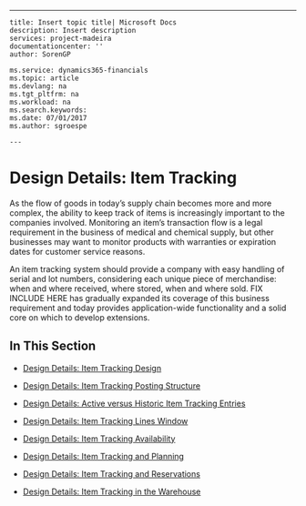 ---
    title: Insert topic title| Microsoft Docs
    description: Insert description
    services: project-madeira
    documentationcenter: ''
    author: SorenGP

    ms.service: dynamics365-financials
    ms.topic: article
    ms.devlang: na
    ms.tgt_pltfrm: na
    ms.workload: na
    ms.search.keywords:
    ms.date: 07/01/2017
    ms.author: sgroespe

    ---
# Design Details: Item Tracking
As the flow of goods in today’s supply chain becomes more and more complex, the ability to keep track of items is increasingly important to the companies involved. Monitoring an item’s transaction flow is a legal requirement in the business of medical and chemical supply, but other businesses may want to monitor products with warranties or expiration dates for customer service reasons.  
  
 An item tracking system should provide a company with easy handling of serial and lot numbers, considering each unique piece of merchandise: when and where received, where stored, when and where sold. FIX INCLUDE HERE<!--[!INCLUDE[navnow](../ApplicationDesign/includes/navnow_md.md)] --> has gradually expanded its coverage of this business requirement and today provides application\-wide functionality and a solid core on which to develop extensions.  
  
## In This Section  
  
-   [Design Details: Item Tracking Design](../ApplicationDesign/design-details-item-tracking-design.md)  
  
-   [Design Details: Item Tracking Posting Structure](../ApplicationDesign/design-details-item-tracking-posting-structure.md)  
  
-   [Design Details: Active versus Historic Item Tracking Entries](../ApplicationDesign/design-details-active-versus-historic-item-tracking-entries.md)  
  
-   [Design Details: Item Tracking Lines Window](../ApplicationDesign/design-details-item-tracking-lines-window.md)  
  
-   [Design Details: Item Tracking Availability](../ApplicationDesign/design-details-item-tracking-availability.md)  
  
-   [Design Details: Item Tracking and Planning](../ApplicationDesign/design-details-item-tracking-and-planning.md)  
  
-   [Design Details: Item Tracking and Reservations](../ApplicationDesign/design-details-item-tracking-and-reservations.md)  
  
-   [Design Details: Item Tracking in the Warehouse](../ApplicationDesign/design-details-item-tracking-in-the-warehouse.md)